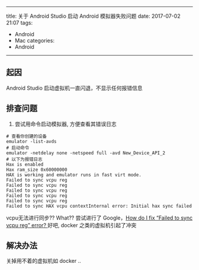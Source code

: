 ------
title: 关于 Android Studio 启动 Android 模拟器失败问题
date: 2017-07-02 21:07
tags:
  - Android
  - Mac
categories:
  - Android
------
## 起因
Android Studio 启动虚拟机一直闪退，不显示任何报错信息

<!--more-->
## 排查问题
1. 尝试用命令启动模拟器, 方便查看其错误日志
```shell
# 查看你创建的设备
emulator -list-avds
# 启动命令
emulator -netdelay none -netspeed full -avd New_Device_API_2
# 以下为报错日志
Hax is enabled
Hax ram_size 0x60000000
HAX is working and emulator runs in fast virt mode.
Failed to sync vcpu reg
Failed to sync vcpu reg
Failed to sync vcpu reg
Failed to sync vcpu reg
Failed to sync vcpu reg
Failed to sync HAX vcpu contextInternal error: Initial hax sync failed
```
vcpu无法进行同步?? What??
尝试进行了 Google，[How do I fix “Failed to sync vcpu reg” error?
](https://stackoverflow.com/questions/17024538/how-do-i-fix-failed-to-sync-vcpu-reg-error/17024645)
好吧, docker 之类的虚拟机引起了冲突

## 解决办法
关掉用不着的虚拟机如 docker ..
